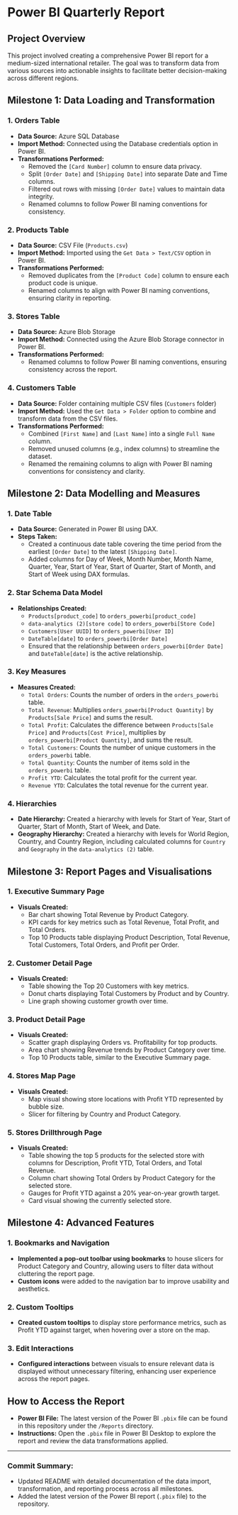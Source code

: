 # Power BI Quarterly Report

## Project Overview
This project involved creating a comprehensive Power BI report for a medium-sized international retailer. The goal was to transform data from various sources into actionable insights to facilitate better decision-making across different regions.

## Milestone 1: Data Loading and Transformation

### 1. Orders Table
- **Data Source:** Azure SQL Database
- **Import Method:** Connected using the Database credentials option in Power BI.
- **Transformations Performed:**
  - Removed the `[Card Number]` column to ensure data privacy.
  - Split `[Order Date]` and `[Shipping Date]` into separate Date and Time columns.
  - Filtered out rows with missing `[Order Date]` values to maintain data integrity.
  - Renamed columns to follow Power BI naming conventions for consistency.

### 2. Products Table
- **Data Source:** CSV File (`Products.csv`)
- **Import Method:** Imported using the `Get Data > Text/CSV` option in Power BI.
- **Transformations Performed:**
  - Removed duplicates from the `[Product Code]` column to ensure each product code is unique.
  - Renamed columns to align with Power BI naming conventions, ensuring clarity in reporting.

### 3. Stores Table
- **Data Source:** Azure Blob Storage
- **Import Method:** Connected using the Azure Blob Storage connector in Power BI.
- **Transformations Performed:**
  - Renamed columns to follow Power BI naming conventions, ensuring consistency across the report.

### 4. Customers Table
- **Data Source:** Folder containing multiple CSV files (`Customers` folder)
- **Import Method:** Used the `Get Data > Folder` option to combine and transform data from the CSV files.
- **Transformations Performed:**
  - Combined `[First Name]` and `[Last Name]` into a single `Full Name` column.
  - Removed unused columns (e.g., index columns) to streamline the dataset.
  - Renamed the remaining columns to align with Power BI naming conventions for consistency and clarity.

## Milestone 2: Data Modelling and Measures

### 1. Date Table
- **Data Source:** Generated in Power BI using DAX.
- **Steps Taken:**
  - Created a continuous date table covering the time period from the earliest `[Order Date]` to the latest `[Shipping Date]`.
  - Added columns for Day of Week, Month Number, Month Name, Quarter, Year, Start of Year, Start of Quarter, Start of Month, and Start of Week using DAX formulas.

### 2. Star Schema Data Model
- **Relationships Created:**
  - `Products[product_code]` to `orders_powerbi[product_code]`
  - `data-analytics (2)[store code]` to `orders_powerbi[Store Code]`
  - `Customers[User UUID]` to `orders_powerbi[User ID]`
  - `DateTable[date]` to `orders_powerbi[Order Date]`
  - Ensured that the relationship between `orders_powerbi[Order Date]` and `DateTable[date]` is the active relationship.

### 3. Key Measures
- **Measures Created:**
  - `Total Orders`: Counts the number of orders in the `orders_powerbi` table.
  - `Total Revenue`: Multiplies `orders_powerbi[Product Quantity]` by `Products[Sale Price]` and sums the result.
  - `Total Profit`: Calculates the difference between `Products[Sale Price]` and `Products[Cost Price]`, multiplies by `orders_powerbi[Product Quantity]`, and sums the result.
  - `Total Customers`: Counts the number of unique customers in the `orders_powerbi` table.
  - `Total Quantity`: Counts the number of items sold in the `orders_powerbi` table.
  - `Profit YTD`: Calculates the total profit for the current year.
  - `Revenue YTD`: Calculates the total revenue for the current year.

### 4. Hierarchies
- **Date Hierarchy:** Created a hierarchy with levels for Start of Year, Start of Quarter, Start of Month, Start of Week, and Date.
- **Geography Hierarchy:** Created a hierarchy with levels for World Region, Country, and Country Region, including calculated columns for `Country` and `Geography` in the `data-analytics (2)` table.

## Milestone 3: Report Pages and Visualisations

### 1. Executive Summary Page
- **Visuals Created:**
  - Bar chart showing Total Revenue by Product Category.
  - KPI cards for key metrics such as Total Revenue, Total Profit, and Total Orders.
  - Top 10 Products table displaying Product Description, Total Revenue, Total Customers, Total Orders, and Profit per Order.

### 2. Customer Detail Page
- **Visuals Created:**
  - Table showing the Top 20 Customers with key metrics.
  - Donut charts displaying Total Customers by Product and by Country.
  - Line graph showing customer growth over time.

### 3. Product Detail Page
- **Visuals Created:**
  - Scatter graph displaying Orders vs. Profitability for top products.
  - Area chart showing Revenue trends by Product Category over time.
  - Top 10 Products table, similar to the Executive Summary page.

### 4. Stores Map Page
- **Visuals Created:**
  - Map visual showing store locations with Profit YTD represented by bubble size.
  - Slicer for filtering by Country and Product Category.

### 5. Stores Drillthrough Page
- **Visuals Created:**
  - Table showing the top 5 products for the selected store with columns for Description, Profit YTD, Total Orders, and Total Revenue.
  - Column chart showing Total Orders by Product Category for the selected store.
  - Gauges for Profit YTD against a 20% year-on-year growth target.
  - Card visual showing the currently selected store.

## Milestone 4: Advanced Features

### 1. Bookmarks and Navigation
- **Implemented a pop-out toolbar using bookmarks** to house slicers for Product Category and Country, allowing users to filter data without cluttering the report page.
- **Custom icons** were added to the navigation bar to improve usability and aesthetics.

### 2. Custom Tooltips
- **Created custom tooltips** to display store performance metrics, such as Profit YTD against target, when hovering over a store on the map.

### 3. Edit Interactions
- **Configured interactions** between visuals to ensure relevant data is displayed without unnecessary filtering, enhancing user experience across the report pages.

## How to Access the Report
- **Power BI File:** The latest version of the Power BI `.pbix` file can be found in this repository under the `/Reports` directory.
- **Instructions:** Open the `.pbix` file in Power BI Desktop to explore the report and review the data transformations applied.

---

### Commit Summary:
- Updated README with detailed documentation of the data import, transformation, and reporting process across all milestones.
- Added the latest version of the Power BI report (`.pbix` file) to the repository.
